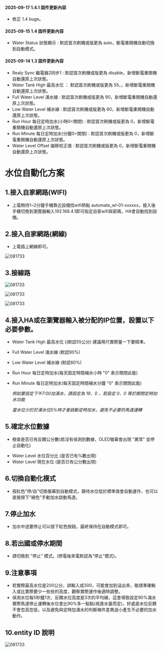 #### 2025-09-17 1.4.1 固件更新內容
* 修正 1.4 buge。
#### 2025-09-15 1.4 固件更新內容
* Water Status 狀態顯示 : 默認首次刷機或版更為 auto，斷電重開機自動切換到自動模式。
#### 2025-09-14 1.3 固件更新內容
* Realy Sync 繼電器2同步1 : 默認首次刷機或版更為 disable，新增斷電重開機自動還原上次狀態。
* Water Tank High 最高水位 ： 默認首次刷機或版更為 55，，新增斷電重開機自動還原上次狀態。
* Full Water Level 滿水線 : 默認首次刷機或版更為 90，新增斷電重開機自動還原上次狀態。
* Low Water Level 補水線 : 默認首次刷機或版更為 60，新增斷電重開機自動還原上次狀態。
* Run Hour 每日定時加水(小時0=關閉) : 默認首次刷機或版更為 0，新增斷電重開機自動還原上次狀態。
* Run Minute 每日定時加水(分鐘0=關閉) : 默認首次刷機或版更為 0，新增斷電重開機自動還原上次狀態。
* Water Level Offset 偏移校正值 : 默認首次刷機或版更為 0，新增斷電重開機自動還原上次狀態。

# 水位自動化方案
## 1.接入自家網路(WIFI)
* 上電稍待1~2分鐘手機靠近設備找wifi熱點 automate_wl-01-xxxxxx，接入後手機切換到瀏覽器輸入192.168.4.1即可指定自家wifi與密碼，HA會自動找到設備。
## 2.接入自家網路(網線)
* 上電插上網線即可。

![081733](/WL_01/image/20250519_50.JPG)
## 3.接線路
![081733](/WL_01/image/p2.JPG)

![081733](/WL_01/image/p3.JPG)

![081733](/WL_01/image/p4.JPG)

## 4.接入HA或在瀏覽器輸入被分配的IP位置，設置以下必要參數。
- Water Tank High 最高水位 ((默認55公分) 建議用尺實際量一下要精準。
- Full Water Level 滿水線 (默認90%)
- Low Water Level 補水線 (默認60%)
- Run Hour 每日定時加水(每天固定時間補水小時 "0" 表示關閉此能) 
- Run Minute 每日定時加水(每天固定時間補水分鐘 "0" 表示關閉此能)
  
  *例如要設定下午7:00加滿水，請設定為 19、0 ，若設定 0、0 等於關閉定時加水功能*
  
  *當水位少於於滿水位5%時才會啟動定時加水，避免不必要的馬達運轉*
  
## 5.確定水位數據
* 檢查是否已有反饋公分數(若沒有偵測到數據，OLED螢幕會出現 "異常" 並停止自動化)
- Water Level 水位百分比 (是否已有%數出現)
- Water Level 現在水位 (是否已有公分數出現)
## 6.切換自動化模式
* 按紅色"停/自"切換螢幕到自動模式，靜待水位低於標準值會自動運作，也可以直接按下"綠色"手動加水啟動馬達。
## 7.停止加水
* 加水中途要停止可以按下紅色按鈕，最終保持在自動模式即可。
## 8.若出國或停水期間
* 請切換到 "停止" 模式。(停電後來電默認為"停止"模式)。
## 9.注意事項
* 若實際最高水位是200公分，誤輸入成300，可能會加到溢出來，敬請準確輸入或比實際要少一些些的高度，觀察實際運作後適時調整。
* 偵測水位每5秒鐘1次，反饋水位高度是3次的平均線，這會導致設定90%滿水實際馬達停止運轉後水位會比90%多一點點(視進水量而定)，好處是水位反饋不會忽高忽低，以及避免與定時加滿水的判斷條件差異過小產生不必要的加水動作。
## 10.entity ID 說明
![081733](/WL_01/image/wl-01.JPG)



